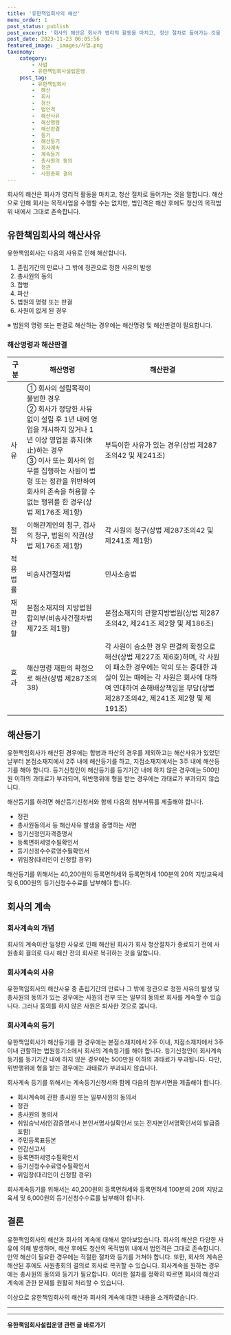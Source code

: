 ```yaml
---
title: '유한책임회사의 해산'
menu_order: 1
post_status: publish
post_excerpt: '회사의 해산은 회사가 영리적 활동을 마치고, 청산 절차로 들어가는 것을 말합니다. 해산으로 인해 회사는 목적사업을 수행할 수는 없지만, 법인격은 해산 후에도 청산의 목적범위 내에서 그대로 존속합니다.'
post_date: 2023-11-23 06:05:56
featured_image: _images/사업.png
taxonomy:
    category:
        - 사업
        - 유한책임회사설립운영
    post_tag:
        - 유한책임회사
        -  해산
        -  회사
        -  청산
        -  법인격
        -  해산사유
        -  해산명령
        -  해산판결
        -  등기
        -  해산등기
        -  회사계속
        -  계속등기
        -  총사원의 동의
        -  정관
        -  사원총회 결의
---
```



회사의 해산은 회사가 영리적 활동을 마치고, 청산 절차로 들어가는 것을 말합니다. 해산으로 인해 회사는 목적사업을 수행할 수는 없지만, 법인격은 해산 후에도 청산의 목적범위 내에서 그대로 존속합니다.

## 유한책임회사의 해산사유

유한책임회사는 다음의 사유로 인해 해산합니다.

1. 존립기간의 만료나 그 밖에 정관으로 정한 사유의 발생
2. 총사원의 동의
3. 합병
4. 파산
5. 법원의 명령 또는 판결
6. 사원이 없게 된 경우

※ 법원의 명령 또는 판결로 해산하는 경우에는 해산명령 및 해산판결이 필요합니다.

### 해산명령과 해산판결

| 구분  | 해산명령 | 해산판결 |
| --- | --- | --- |
| 사유  | ① 회사의 설립목적이 불법한 경우<br>② 회사가 정당한 사유 없이 설립 후 1년 내에 영업을 개시하지 않거나 1년 이상 영업을 휴지(休止)하는 경우<br>③ 이사 또는 회사의 업무를 집행하는 사원이 법령 또는 정관을 위반하여 회사의 존속을 허용할 수 없는 행위를 한 경우(상법 제176조 제1항) | 부득이한 사유가 있는 경우(상법 제287조의42 및 제241조) |
| 절차 | 이해관계인의 청구, 검사의 청구, 법원의 직권(상법 제176조 제1항) | 각 사원의 청구(상법 제287조의42 및 제241조 제1항) |
| 적용법률 | 비송사건절차법 | 민사소송법 |
| 재판관할 | 본점소재지의 지방법원합의부(비송사건절차법 제72조 제1항) | 본점소재지의 관할지방법원(상법 제287조의42, 제241조 제2항 및 제186조) |
| 효과 | 해산명령 재판의 확정으로 해산(상법 제287조의38) | 각 사원이 승소한 경우 판결의 확정으로 해산(상법 제227조 제6호)하며, 각 사원이 패소한 경우에는 악의 또는 중대한 과실이 있는 때에는 각 사원은 회사에 대하여 연대하여 손해배상책임을 부담(상법 제287조의42, 제241조 제2항 및 제191조) |

## 해산등기

유한책임회사가 해산된 경우에는 합병과 파산의 경우를 제외하고는 해산사유가 있었던 날부터 본점소재지에서 2주 내에 해산등기를 하고, 지점소재지에서는 3주 내에 해산등기를 해야 합니다. 등기신청인이 해산등기를 등기기간 내에 하지 않은 경우에는 500만원 이하의 과태료가 부과되며, 위반행위에 형을 받는 경우에는 과태료가 부과되지 않습니다.

해산등기를 하려면 해산등기신청서와 함께 다음의 첨부서류를 제출해야 합니다.

- 정관
- 총사원동의서 등 해산사유 발생을 증명하는 서면
- 등기신청인자격증명서
- 등록면허세영수필확인서
- 등기신청수수료영수필확인서
- 위임장(대리인이 신청할 경우)

해산등기를 위해서는 40,200원의 등록면허세와 등록면허세 100분의 20의 지방교육세 및 6,000원의 등기신청수수료를 납부해야 합니다.

## 회사의 계속

### 회사계속의 개념

회사의 계속이란 일정한 사유로 인해 해산된 회사가 회사 청산절차가 종료되기 전에 사원총회 결의로 다시 해산 전의 회사로 복귀하는 것을 말합니다.

### 회사계속의 사유

유한책임회사의 해산사유 중 존립기간의 만료나 그 밖에 정관으로 정한 사유의 발생 및 총사원의 동의가 있는 경우에는 사원의 전부 또는 일부의 동의로 회사를 계속할 수 있습니다. 그러나 동의를 하지 않은 사원은 퇴사한 것으로 봅니다.

### 회사계속의 등기

유한책임회사가 해산등기를 한 경우에는 본점소재지에서 2주 이내, 지점소재지에서 3주 이내 관할하는 법원등기소에서 회사의 계속등기를 해야 합니다. 등기신청인이 회사계속 등기를 등기기간 내에 하지 않은 경우에는 500만원 이하의 과태료가 부과됩니다. 다만, 위반행위에 형을 받는 경우에는 과태료가 부과되지 않습니다.

회사계속 등기를 위해서는 계속등기신청서와 함께 다음의 첨부서면을 제출해야 합니다.

- 회사계속에 관한 총사원 또는 일부사원의 동의서
- 정관
- 총사원의 동의서
- 취임승낙서(인감증명서나 본인서명사실확인서 또는 전자본인서명확인서의 발급증 포함)
- 주민등록표등본
- 인감신고서
- 등록면허세영수필확인서
- 등기신청수수료영수필확인서
- 위임장(대리인이 신청할 경우)

회사계속등기를 위해서는 40,200원의 등록면허세와 등록면허세 100분의 20의 지방교육세 및 6,000원의 등기신청수수료를 납부해야 합니다.

## 결론

유한책임회사의 해산과 회사의 계속에 대해서 알아보았습니다. 회사의 해산은 다양한 사유에 의해 발생하며, 해산 후에도 청산의 목적범위 내에서 법인격은 그대로 존속합니다. 만약 해산이 필요한 경우에는 적절한 절차와 등기를 거쳐야 합니다. 또한, 회사의 계속은 해산된 후에도 사원총회의 결의로 회사로 복귀할 수 있습니다. 회사계속을 원하는 경우에는 총사원의 동의와 등기가 필요합니다. 이러한 절차를 정확히 따르면 회사의 해산과 계속에 관한 문제를 원활히 처리할 수 있습니다.

이상으로 유한책임회사의 해산과 회사의 계속에 대한 내용을 소개하였습니다.

---

<!-- wp:separator -->
<hr class="wp-block-separator has-alpha-channel-opacity"/>
<!-- /wp:separator -->

<!-- wp:group {"backgroundColor":"base","layout":{"type":"constrained"}} -->
<div class="wp-block-group has-base-background-color has-background"><!-- wp:paragraph {"align":"center","fontSize":"medium"} -->
<p class="has-text-align-center has-large-font-size"><strong>유한책임회사설립운영 관련 글 바로가기</strong></p>
<!-- /wp:paragraph -->


<!-- wp:latest-posts
{"categories":[{"id":28319,"count":19,"description":"","link":"https://uknowlaw.com/category/%ec%9c%a0%ed%95%9c%ec%b1%85%ec%9e%84%ed%9a%8c%ec%82%ac%ec%84%a4%eb%a6%bd%ec%9a%b4%ec%98%81/","name":"유한책임회사설립운영","slug":"유한책임회사설립운영","taxonomy":"category","parent":0,"meta":[],"_links":{"self":[{"href":"https://uknowlaw.com/wp-json/wp/v2/categories/28319"}],"collection":[{"href":"https://uknowlaw.com/wp-json/wp/v2/categories"}],"about":[{"href":"https://uknowlaw.com/wp-json/wp/v2/taxonomies/category"}],"wp:post_type":[{"href":"https://uknowlaw.com/wp-json/wp/v2/posts?categories=28319"}],"curies":[{"name":"wp","href":"https://api.w.org/{rel}","templated":true}]}}],"postsToShow":100,"excerptLength":28,"postLayout":"grid","columns":2,"featuredImageAlign":"left","featuredImageSizeSlug":"large","fontSize":"small"} /--></div>
<!-- /wp:group -->